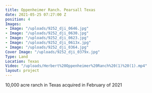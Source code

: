 ```yaml
---
title: Oppenheimer Ranch. Pearsall Texas
date: 2021-05-25 07:27:00 Z
position: 4
Images:
- Image: "/uploads/9252_dji_0646.jpg"
- Image: "/uploads/9252_dji_0630.jpg"
- Image: "/uploads/9252_dji_0623.jpg"
- Image: "/uploads/9252_dji_0613x.jpg"
- Image: "/uploads/9252_dji_0364.jpg"
Cover Image: "/uploads/9252_dji_0379x.jpg"
Type: Land
Location: Texas
Video: "/uploads/Herbert%20Oppenheimer%20Ranch%20(1)%20(1).mp4"
layout: project
---
```


10,000 acre ranch in Texas acquired in February of 2021